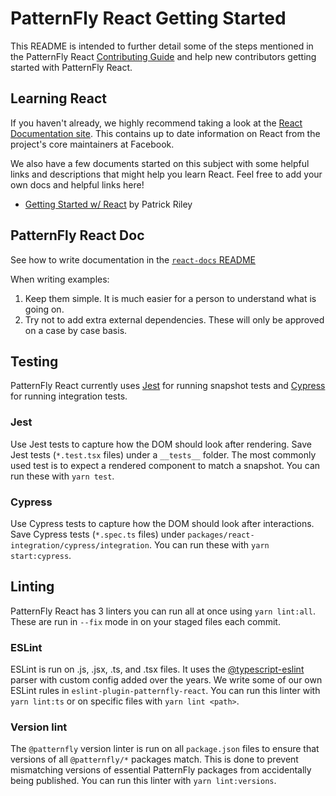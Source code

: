 # PatternFly React Getting Started

This README is intended to further detail some of the steps mentioned in the PatternFly React [Contributing Guide](./CONTRIBUTING.md#code-consistency) and help new contributors getting started with PatternFly React.

## Learning React

If you haven't already, we highly recommend taking a look at the [React Documentation site](https://reactjs.org/). This contains up to date information on React from the project's core maintainers at Facebook.

We also have a few documents started on this subject with some helpful links and descriptions that might help you learn React. Feel free to add your own docs and helpful links here!

- [Getting Started w/ React](https://gist.github.com/priley86/770aaf64ccca5bdfdb4beee208956f7b) by Patrick Riley

## PatternFly React Doc

See how to write documentation in the [`react-docs` README](./packages/react-docs/README.md)

When writing examples:

1. Keep them simple. It is much easier for a person to understand what is going on.
2. Try not to add extra external dependencies. These will only be approved on a case by case basis.

## Testing

PatternFly React currently uses [Jest](https://facebook.github.io/jest/) for running snapshot tests and [Cypress](https://www.cypress.io/) for running integration tests.

### Jest

Use Jest tests to capture how the DOM should look after rendering. Save Jest tests (`*.test.tsx` files) under a `__tests__` folder. The most commonly used test is to expect a rendered component to match a snapshot. You can run these with `yarn test`.

### Cypress

Use Cypress tests to capture how the DOM should look after interactions. Save Cypress tests (`*.spec.ts` files) under `packages/react-integration/cypress/integration`. You can run these with `yarn start:cypress`.

## Linting

PatternFly React has 3 linters you can run all at once using `yarn lint:all`. These are run in `--fix` mode in on your staged files each commit.

### ESLint

ESLint is run on .js, .jsx, .ts, and .tsx files. It uses the [@typescript-eslint](https://github.com/typescript-eslint/typescript-eslint) parser with custom config added over the years. We write some of our own ESLint rules in `eslint-plugin-patternfly-react`. You can run this linter with `yarn lint:ts` or on specific files with `yarn lint <path>`.

### Version lint

The `@patternfly` version linter is run on all `package.json` files to ensure that versions of all `@patternfly/*` packages match. This is done to prevent mismatching versions of essential PatternFly packages from accidentally being published. You can run this linter with `yarn lint:versions`. 
